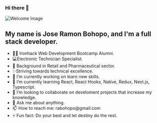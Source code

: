 ### Hi there 👋

<img src="https://th.bing.com/th/id/OIP.86hOKldQ6-9wx22VQdqi4gHaEK?w=316&h=180&c=7&r=0&o=5&pid=1.7" alt="Welcome Image" style="max-width: 100%;">
</hr>

<h2>My name is Jose Ramon Bohopo, and I'm a full stack developer.</h2>

<ul>
  <li>👩‍💻 Ironhack Web Development Bootcamp Alumni.</li>
  <li>💻Electronic Technician Specialist.</li>
  <li>👔 Background in Retail and Pharmaceutical sector.</li>
  <li>✨Striving towards technical excellence.</li>
</hr>
  <li>🔭 I’m currently working on learn new skills.</li>
  <li>🌱 I’m currently learning React, React Hooks, Native, Redux, Next.js, Typescript.</li>
  <li>👯 I’m looking to collaborate on develoment projects that increase my knowledge.</li>
  <li> 💬 Ask me about anything.</li>
  <li> 📫 How to reach me: rabohopo@gmail.com</li>
  <li>⚡ Fun fact: Do your best and let destiny do the rest.</li>
</ul>

<!--
**JoseBohopo/JoseBohopo** is a  _special_ ✨ repository because its `README.md` (this file) appears on your GitHub profile.

Here are some ideas to get you started:

- 
-
- 
- 🤔 I’m looking for help with ...
-
-
- 


🎓 Bachelor in Advertising and Public Relations
🌱 Always learning
⚡ 
💖 Code refactoring and clean code
🌍 I love nature, hiking and cycling
-->
